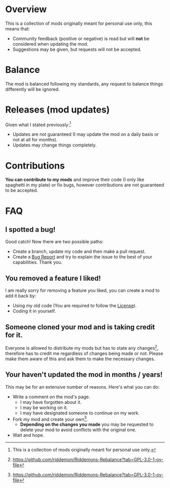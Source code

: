 # Overview
This is a collection of mods originally meant for personal use only, this means that:
- Community feedback (positive or negative) is read but will **not** be considered when updating the mod.
- Suggestions may be given, but requests will not be accepted.

# Balance
The mod is balanced following my standards, any request to balance things differently will be ignored.

# Releases (mod updates)
Given what I stated previously:[^1]
- Updates are not guaranteed (I may update the mod on a daily basis or not at all for months).
- Updates may change things completely.

# Contributions
**You can contribute to my mods** and improve their code (I only like spaghetti in my plate) or fix bugs, however contributions are not guaranteed to be accepted.



# FAQ
## I spotted a bug!
Good catch! Now there are two possible paths:
- Create a branch, update my code and then make a pull request.
- Create a [Bug Report](https://github.com/riddemon/StellarisMods/issues) and try to explain the issue to the best of your capabilities.
Thank you.

## You removed a feature I liked!
I am really sorry for removing a feature you liked, you can create a mod to add it back by:
- Using my old code (You are required to follow the [License](https://github.com/riddemon/StellarisMods?tab=GPL-3.0-1-ov-file#readme)).
- Coding it in yourself.

## Someone cloned your mod and is taking credit for it.
Everyone is allowed to distribute my mods but has to state any changes[^2], therefore has to credit me regardless of changes being made or not.
Please make them aware of this and ask them to make the necessary changes.

## Your haven't updated the mod in months / years!
This may be for an extensive number of reasons. Here's what you can do:
- Write a comment on the mod's page.
  - I may have forgotten about it.
  - I may be working on it.
  - I may have designated someone to continue on my work.
- Fork my mod and create your own[^2].
  - **Depending on the changes you made** you may be requested to delete your mod to avoid conflicts with the original one.
- Wait and hope.

[^1]: This is a collection of mods originally meant for personal use only.
[^2]: https://github.com/riddemon/Riddemons-Rebalance?tab=GPL-3.0-1-ov-file
